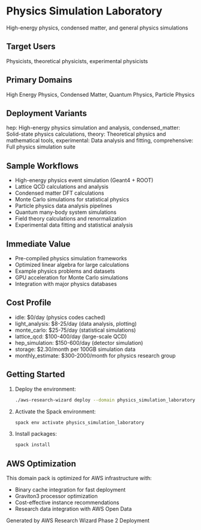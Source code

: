 # Physics Simulation Laboratory

High-energy physics, condensed matter, and general physics simulations

## Target Users
Physicists, theoretical physicists, experimental physicists

## Primary Domains
High Energy Physics, Condensed Matter, Quantum Physics, Particle Physics

## Deployment Variants
hep: High-energy physics simulation and analysis, condensed_matter: Solid-state physics calculations, theory: Theoretical physics and mathematical tools, experimental: Data analysis and fitting, comprehensive: Full physics simulation suite

## Sample Workflows
- High-energy physics event simulation (Geant4 + ROOT)
- Lattice QCD calculations and analysis
- Condensed matter DFT calculations
- Monte Carlo simulations for statistical physics
- Particle physics data analysis pipelines
- Quantum many-body system simulations
- Field theory calculations and renormalization
- Experimental data fitting and statistical analysis

## Immediate Value
- Pre-compiled physics simulation frameworks
- Optimized linear algebra for large calculations
- Example physics problems and datasets
- GPU acceleration for Monte Carlo simulations
- Integration with major physics databases

## Cost Profile
- idle: $0/day (physics codes cached)
- light_analysis: $8-25/day (data analysis, plotting)
- monte_carlo: $25-75/day (statistical simulations)
- lattice_qcd: $100-400/day (large-scale QCD)
- hep_simulation: $150-600/day (detector simulation)
- storage: $2.30/month per 100GB simulation data
- monthly_estimate: $300-2000/month for physics research group

## Getting Started

1. Deploy the environment:
   ```bash
   ./aws-research-wizard deploy --domain physics_simulation_laboratory
   ```

2. Activate the Spack environment:
   ```bash
   spack env activate physics_simulation_laboratory
   ```

3. Install packages:
   ```bash
   spack install
   ```

## AWS Optimization

This domain pack is optimized for AWS infrastructure with:
- Binary cache integration for fast deployment
- Graviton3 processor optimization
- Cost-effective instance recommendations
- Research data integration with AWS Open Data

Generated by AWS Research Wizard Phase 2 Deployment
